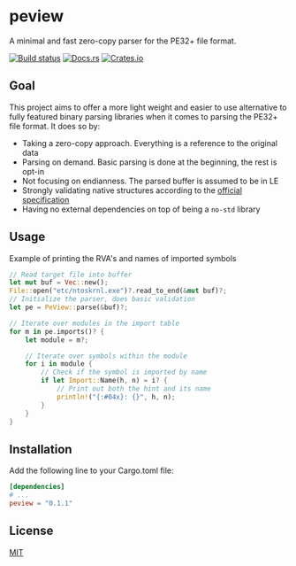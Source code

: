 # peview

A minimal and fast zero-copy parser for the PE32+ file format.

[![Build status](https://github.com/kedom1337/peview/workflows/ci/badge.svg)](https://github.com/kedom1337/peview/actions)
[![Docs.rs](https://img.shields.io/docsrs/peview)](https://docs.rs/peview/latest/peview)
[![Crates.io](https://img.shields.io/crates/v/peview.svg)](https://crates.io/crates/peview)

## Goal

This project aims to offer a more light weight and easier to use alternative to 
fully featured binary parsing libraries when it comes to parsing the PE32+ file format. It does so by:

- Taking a zero-copy approach. Everything is a reference to the original data
- Parsing on demand. Basic parsing is done at the beginning, the rest is opt-in
- Not focusing on endianness. The parsed buffer is assumed to be in LE
- Strongly validating native structures according to the [official specification](https://learn.microsoft.com/en-us/windows/win32/debug/pe-format)
- Having no external dependencies on top of being a `no-std` library

## Usage

Example of printing the RVA's and names of imported symbols

```rust
// Read target file into buffer
let mut buf = Vec::new();
File::open("etc/ntoskrnl.exe")?.read_to_end(&mut buf)?;
// Initialize the parser, does basic validation
let pe = PeView::parse(&buf)?;

// Iterate over modules in the import table
for m in pe.imports()? {
    let module = m?;

    // Iterate over symbols within the module
    for i in module {
        // Check if the symbol is imported by name
        if let Import::Name(h, n) = i? {
            // Print out both the hint and its name
            println!("{:#04x}: {}", h, n);
        }
    }
}

```
## Installation

Add the following line to your Cargo.toml file:

```toml
[dependencies]
# ...
peview = "0.1.1"
```

## License

[MIT](https://choosealicense.com/licenses/mit/)
